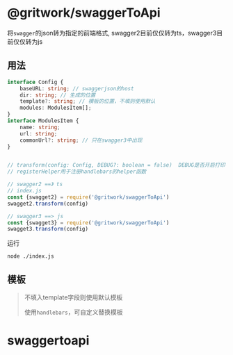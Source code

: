 # @gritwork/swaggerToApi

将`swagger`的json转为指定的前端格式, swagger2目前仅仅转为ts，swagger3目前仅仅转为js
## 用法
```Typescript
interface Config {
    baseURL: string; // swaggerjson的host
    dir: string; // 生成的位置
    template?: string; // 模板的位置，不填则使用默认 
    modules: ModulesItem[]; 
}
interface ModulesItem {
    name: string;
    url: string;
    commonUrl?: string; // 只在swagger3中出现
}
```
```js

// transform(config: Config, DEBUG?: boolean = false)  DEBUG是否开启打印
// registerHelper用于注册handlebars的helper函数

// swagger2 ==》 ts
// index.js
const {swagget2} = require('@gritwork/swaggerToApi')
swagget2.transform(config)

// swagger3 ==> js
const {swagget3} = require('@gritwork/swaggerToApi')
swagget3.transform(config)
```
运行
```shell
node ./index.js
```

## 模板
> 不填入template字段则使用默认模板
> 
> 使用`handlebars`，可自定义替换模板
# swaggertoapi
